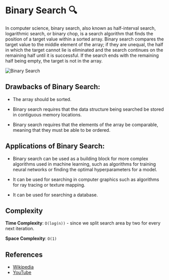# Binary Search 🔍

In computer science, binary search, also known as half-interval
search, logarithmic search, or binary chop, is a search algorithm
that finds the position of a target value within a sorted
array. Binary search compares the target value to the middle
element of the array; if they are unequal, the half in which
the target cannot lie is eliminated and the search continues
on the remaining half until it is successful. If the search
ends with the remaining half being empty, the target is not
in the array.

![Binary Search](https://upload.wikimedia.org/wikipedia/commons/8/83/Binary_Search_Depiction.svg)

## Drawbacks of Binary Search:

- The array should be sorted.

- Binary search requires that the data structure being searched be stored in contiguous memory locations. 

- Binary search requires that the elements of the array be comparable, meaning that they must be able to be ordered.

## Applications of Binary Search:

- Binary search can be used as a building block for more complex algorithms used in machine learning, such as algorithms for training neural networks or finding the optimal hyperparameters for a model.

- It can be used for searching in computer graphics such as algorithms for ray tracing or texture mapping.

- It can be used for searching a database.

## Complexity

**Time Complexity**: `O(log(n))` - since we split search area by two for every
next iteration.

**Space Complexity**: `O(1)` 

## References

- [Wikipedia](https://en.wikipedia.org/wiki/Binary_search_algorithm)
- [YouTube](https://www.youtube.com/watch?v=P3YID7liBug&index=29&list=PLLXdhg_r2hKA7DPDsunoDZ-Z769jWn4R8)
